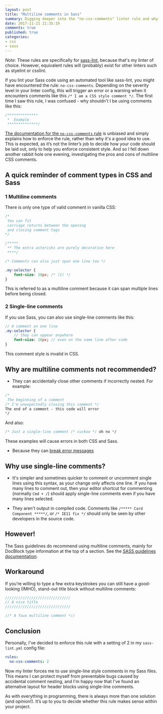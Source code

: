 ```yaml
---
layout: post
title: "Multiline comments in Sass"
summary: Digging deeper into the "no-css-comments" linter rule and why single-line comments can be preferable to multiline comments in Sass files.
date: 2017-11-21 21:35:19
comments: true
published: true
categories:
- css
- sass
---
```


_Note_: These rules are specifically for [sass-lint](https://github.com/sasstools/sass-lint), because that's my linter of choice. However, equivalent rules will (probably) exist for other linters such as styelint or csslint.

If you lint your Sass code using an automated tool like sass-lint, you might have encountered the rule: `no-css-comments`. Depending on the severity level in your linter config, this will trigger an error or a warning when it encounters comments like this `/* I am a CSS style comment */`. The first time I saw this rule, I was confused - why shouldn't I be using comments like this:

```css
/**************
 *  Example
 **************/
```

[The documentation for the `no-css-comments` rule](https://github.com/sasstools/sass-lint/blob/develop/docs/rules/no-css-comments.md) is unbiased and simply explains how to enforce the rule, rather than why it's a good idea to use. This is expected, as it’s not the linter’s job to decide how your code should be laid out, only to help you enforce consistent style. And so I fell down another rabbit hole one evening, investigating the pros and cons of multiline CSS comments.

## A quick reminder of comment types in CSS and Sass

### 1 Multiline comments

There is only one type of valid comment in vanilla CSS:

```css
/*
 You can fit
 carriage returns between the opening
 and closing comment tags
*/

/*****
 ** The extra asterisks are purely decorative here
 ****/

/* Comments can also just span one line too */

.my-selector {
    font-size: 28px; /* (1) */
}
```

This is referred to as a multiline comment because it can span multiple lines before being closed.

### 2 Single-line comments

If you use Sass, you can also use single-line comments like this:

```sass
// A comment on one line
.my-selector {
    // they can appear anywhere
    font-size: 28px; // even on the same line after code
}
```

This comment style is invalid in CSS.

## Why are multiline comments not recommended?

* They can accidentally close other comments if incorrectly nested. For example:

```css
/*
 The beginning of a comment
/* I'm unexpectedly closing this comment */
The end of a comment - this code will error
*/
```

And also:

```css
/* Just a single-line comment /* cuckoo */ oh no */
```

These examples will cause errors in both CSS and Sass.

* Because they can [break error messages](https://css-tricks.com/sass-style-guide/#comment-450812)

## Why use single-line comments?

* It's simpler and sometimes quicker to comment or uncomment single lines using this syntax, as your change only affects one line. If you have many lines to comment out, then your editor shortcut for commenting (normally `Cmd + /`) should apply single-line comments even if you have many lines selected.

* They aren't output in compiled code. Comments like `/***** Card Component *****/`, or `/* IE11 fix */` should only be seen by other developers in the source code.

## However!

The Sass guidelines do recommend using multiline comments, mainly for DocBlock type information at the top of a section. See the [SASS guidelines documemtation](https://sass-guidelin.es/#commenting).

## Workaround

If you’re willing to type a few extra keystrokes you can still have a good-looking (IMHO), stand-out title block without multiline comments:

```sass
//////////////////////////////
// A nice title
//////////////////////////////

//* A faux multiline comment *//
```

## Conclusion

Personally, I've decided to enforce this rule with a setting of 2 in my `sass-lint.yml` config file:

```yaml
rules:
  no-css-comments: 2
```

Now my linter forces me to use single-line style comments in my Sass files. This means I can protect myself from preventable bugs caused by accidental comment nesting, and I'm happy now that I've found an alternative layout for header blocks using single-line comments.

As with everything in programming, there is always more than one solution (and opinion!). It’s up to you to decide whether this rule makes sense within your project.
